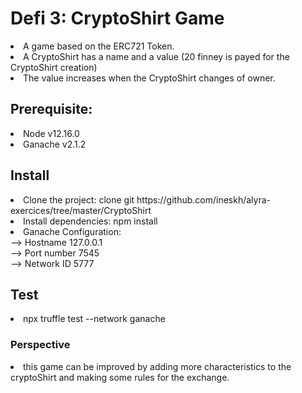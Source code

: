 # Defi 3: CryptoShirt Game

<li> A game based on the ERC721 Token. 
<li> A CryptoShirt has a name and a value (20 finney is payed for the CryptoShirt creation)
<li> The value increases when the CryptoShirt  changes of owner.

## Prerequisite:

<li> Node v12.16.0
<li> Ganache v2.1.2


## Install
<li> Clone the project:
clone git https://github.com/ineskh/alyra-exercices/tree/master/CryptoShirt

<li>Install dependencies:
npm install

<li> Ganache Configuration: 
<br> --> Hostname 127.0.0.1
<br> --> Port number 7545
<br> --> Network ID 5777



## Test

<li> npx truffle test --network ganache 

### Perspective 
<li> this game can be improved by adding more characteristics to the cryptoShirt and making some rules for the exchange.  
